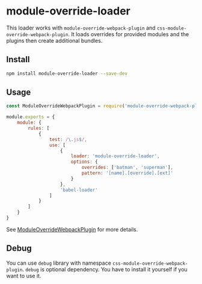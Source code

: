 # module-override-loader

This loader works with `module-override-webpack-plugin` and `css-module-override-webpack-plugin`.
It loads overrides for provided modules and the plugins then create additional bundles.

## Install
```bash
npm install module-override-loader --save-dev
```

## Usage


```js
const ModuleOverrideWebpackPlugin = require('module-override-webpack-plugin');

module.exports = {
    module: {
        rules: [
            {
                test: /\.js$/,
                use: [
                    {
                        loader: 'module-override-loader',
                        options: {
                            overrides: ['batman', 'superman'],
                            pattern: '[name].[override].[ext]'
                        }
                    },
                    'babel-loader'
                ]
            }
        ]
    }
}
```

See [ModuleOverrideWebpackPlugin](https://github.com/mzvonar/module-override-webpack-plugin) for more details.

## Debug
You can use `debug` library with namespace `css-module-override-webpack-plugin`. `debug` is optional dependency. You have to install it yourself if you want to use it.